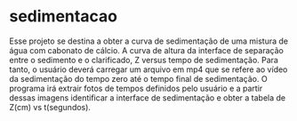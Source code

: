 # sedimentacao
Esse projeto se destina a obter a curva de sedimentação de uma mistura de água com cabonato de cálcio. A curva de altura da interface de separação entre o sedimento e o clarificado, Z versus tempo de sedimentação. Para tanto, o usuário deverá carregar um arquivo em mp4 que se refere ao vídeo da sedimentação do tempo zero até o tempo final de sedimentação. O programa irá extrair fotos de tempos definidos pelo usuário e a partir dessas imagens identificar a interface de sedimentação e obter a tabela de Z(cm) vs t(segundos).
